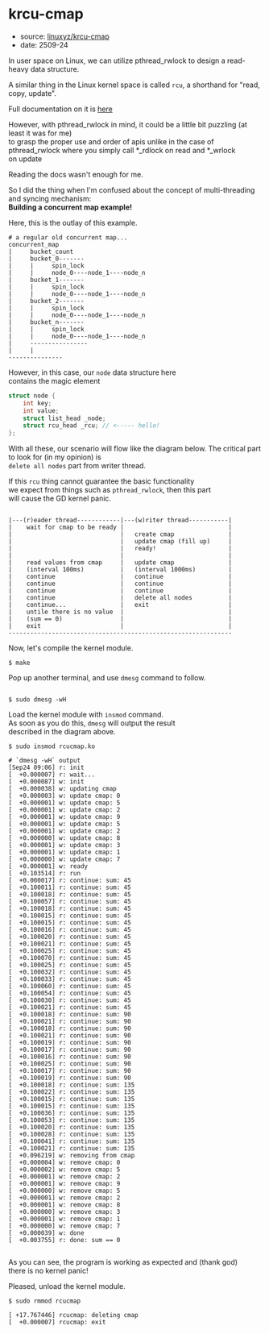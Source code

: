 # krcu-cmap

- source: [linuxyz/krcu-cmap](https://github.com/seantywork/linuxyz/tree/main/krcu-cmap)
- date: 2509-24

In user space on Linux, we can utilize pthread_rwlock to design a read-heavy data structure.

A similar thing in the Linux kernel space is called `rcu`, a shorthand for "read, copy, update".

Full documentation on it is [here](https://www.kernel.org/doc/html/next/RCU/whatisRCU.html)

However, with pthread_rwlock in mind, it could be a little bit puzzling (at least it was for me) \
to grasp the proper use and order of apis unlike in the case of \
pthread_rwlock where you simply call *_rdlock on read and *_wrlock \
on update

Reading the docs wasn't enough for me.

So I did the thing when I'm confused about the concept of multi-threading \
and syncing mechanism: \
**Building a concurrent map example!**

Here, this is the outlay of this example.


```shell
# a regular old concurrent map...
concurrent_map
|     bucket_count
|     bucket_0-------
|     |     spin_lock      
|     |     node_0----node_1----node_n
|     bucket_1-------
|     |     spin_lock
|     |     node_0----node_1----node_n
|     bucket_2-------
|     |     spin_lock
|     |     node_0----node_1----node_n
|     bucket_n-------
|     |     spin_lock
|     |     node_0----node_1----node_n
|     ----------------
|     |
---------------
```
However, in this case, our `node` data structure here \
contains the magic element

```c
struct node {
    int key;
    int value;
	struct list_head _node; 
	struct rcu_head _rcu; // <----- hello!
};
```

With all these, our scenario will flow like the diagram below.
The critical part to look for (in my opinion) is \
`delete all nodes` part from writer thread.

If this `rcu` thing cannot guarantee the basic functionality\
we expect from things such as `pthread_rwlock`, then this part\
will cause the GD kernel panic.

```shell

|---(r)eader thread------------|---(w)riter thread-----------|
|    wait for cmap to be ready |                             |
|                              |   create cmap               |
|                              |   update cmap (fill up)     |
|                              |   ready!                    |
|                              |                             |
|    read values from cmap     |   update cmap               |
|    (interval 100ms)          |   (interval 1000ms)         |
|    continue                  |   continue                  |
|    continue                  |   continue                  |
|    continue                  |   continue                  |
|    continue                  |   delete all nodes          |
|    continue...               |   exit                      |
|    untile there is no value  |                             |
|    (sum == 0)                |                             |
|    exit                      |                             |
--------------------------------------------------------------
```

Now, let's compile the kernel module.

```shell
$ make
```
Pop up another terminal, and use `dmesg` command to follow.

```shell

$ sudo dmesg -wH
```

Load the kernel module with `insmod` command. \
As soon as you do this, `dmesg` will output the result \
described in the diagram above.

```shell
$ sudo insmod rcucmap.ko
```

```shell
# `dmesg -wH` output
[Sep24 09:06] r: init
[  +0.000007] r: wait...
[  +0.000087] w: init
[  +0.000038] w: updating cmap
[  +0.000003] w: update cmap: 0
[  +0.000001] w: update cmap: 5
[  +0.000001] w: update cmap: 2
[  +0.000001] w: update cmap: 9
[  +0.000001] w: update cmap: 5
[  +0.000001] w: update cmap: 2
[  +0.000000] w: update cmap: 8
[  +0.000001] w: update cmap: 3
[  +0.000001] w: update cmap: 1
[  +0.000000] w: update cmap: 7
[  +0.000001] w: ready
[  +0.103514] r: run
[  +0.000017] r: continue: sum: 45
[  +0.100011] r: continue: sum: 45
[  +0.100018] r: continue: sum: 45
[  +0.100057] r: continue: sum: 45
[  +0.100018] r: continue: sum: 45
[  +0.100015] r: continue: sum: 45
[  +0.100015] r: continue: sum: 45
[  +0.100016] r: continue: sum: 45
[  +0.100020] r: continue: sum: 45
[  +0.100021] r: continue: sum: 45
[  +0.100025] r: continue: sum: 45
[  +0.100070] r: continue: sum: 45
[  +0.100025] r: continue: sum: 45
[  +0.100032] r: continue: sum: 45
[  +0.100033] r: continue: sum: 45
[  +0.100060] r: continue: sum: 45
[  +0.100054] r: continue: sum: 45
[  +0.100030] r: continue: sum: 45
[  +0.100021] r: continue: sum: 45
[  +0.100018] r: continue: sum: 90
[  +0.100021] r: continue: sum: 90
[  +0.100018] r: continue: sum: 90
[  +0.100021] r: continue: sum: 90
[  +0.100019] r: continue: sum: 90
[  +0.100017] r: continue: sum: 90
[  +0.100016] r: continue: sum: 90
[  +0.100025] r: continue: sum: 90
[  +0.100017] r: continue: sum: 90
[  +0.100019] r: continue: sum: 90
[  +0.100018] r: continue: sum: 135
[  +0.100022] r: continue: sum: 135
[  +0.100015] r: continue: sum: 135
[  +0.100015] r: continue: sum: 135
[  +0.100036] r: continue: sum: 135
[  +0.100053] r: continue: sum: 135
[  +0.100020] r: continue: sum: 135
[  +0.100028] r: continue: sum: 135
[  +0.100041] r: continue: sum: 135
[  +0.100021] r: continue: sum: 135
[  +0.096219] w: removing from cmap
[  +0.000004] w: remove cmap: 0
[  +0.000002] w: remove cmap: 5
[  +0.000001] w: remove cmap: 2
[  +0.000001] w: remove cmap: 9
[  +0.000000] w: remove cmap: 5
[  +0.000001] w: remove cmap: 2
[  +0.000001] w: remove cmap: 8
[  +0.000000] w: remove cmap: 3
[  +0.000001] w: remove cmap: 1
[  +0.000000] w: remove cmap: 7
[  +0.000039] w: done
[  +0.003755] r: done: sum == 0


```

As you can see, the program is working as expected and (thank god) \
there is no kernel panic!

Pleased, unload the kernel module.

```shell
$ sudo rmmod rcucmap
```

```shell
[ +17.767446] rcucmap: deleting cmap
[  +0.000007] rcucmap: exit

```